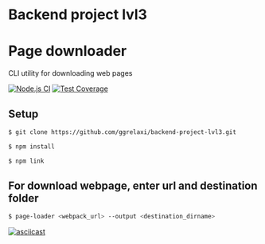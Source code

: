 # Backend project lvl3
# Page downloader

CLI utility for downloading web pages

[![Node.js CI](https://github.com/ggrelaxi/backend-project-lvl3/actions/workflows/node-ci.yml/badge.svg)](https://github.com/ggrelaxi/backend-project-lvl3/actions/workflows/node-ci.yml)
[![Test Coverage](https://api.codeclimate.com/v1/badges/07132c231671b7b659b2/test_coverage)](https://codeclimate.com/github/ggrelaxi/backend-project-lvl3/test_coverage)


## Setup

```sh
$ git clone https://github.com/ggrelaxi/backend-project-lvl3.git
```

```sh
$ npm install
```

```sh
$ npm link
```

## For download webpage, enter url and destination folder
```sh
$ page-loader <webpack_url> --output <destination_dirname>
```
[![asciicast](https://asciinema.org/a/696001.png)](https://asciinema.org/a/696001)


